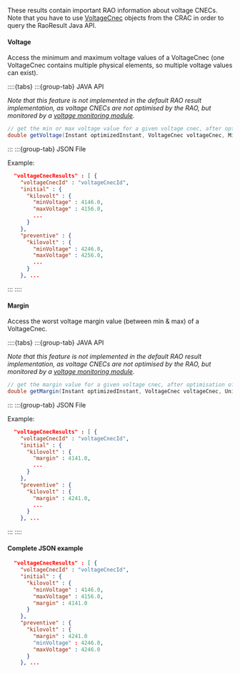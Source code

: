 These results contain important RAO information about voltage CNECs.  
Note that you have to use [VoltageCnec](/input-data/crac/json.md#voltage-cnecs) objects from the CRAC in order to query the RaoResult Java API.

#### Voltage

Access the minimum and maximum voltage values of a VoltageCnec (one VoltageCnec contains multiple physical elements, 
so multiple voltage values can exist).

::::{tabs}
:::{group-tab} JAVA API

*Note that this feature is not implemented in the default RAO result implementation, as voltage CNECs are not optimised
by the RAO, but monitored by a [voltage monitoring module](/castor/monitoring/voltage-monitoring.md).*

~~~java
// get the min or max voltage value for a given voltage cnec, after optimisation of a given instant, in a given voltage unit
double getVoltage(Instant optimizedInstant, VoltageCnec voltageCnec, MinOrMax minOrMax, Unit unit);
~~~

:::
:::{group-tab} JSON File

Example:

~~~json
  "voltageCnecResults" : [ {
    "voltageCnecId" : "voltageCnecId",
    "initial" : {
      "kilovolt" : {
        "minVoltage" : 4146.0,
        "maxVoltage" : 4156.0,
        ...
      }
    },
    "preventive" : {
      "kilovolt" : {
        "minVoltage" : 4246.0,
        "maxVoltage" : 4256.0, 
        ...
      }
    }, ...
~~~

:::
::::

#### Margin

Access the worst voltage margin value (between min & max) of a VoltageCnec.

::::{tabs}
:::{group-tab} JAVA API

*Note that this feature is not implemented in the default RAO result implementation, as voltage CNECs are not optimised
by the RAO, but monitored by a [voltage monitoring module](/castor/monitoring/voltage-monitoring.md).*

~~~java
// get the margin value for a given voltage cnec, after optimisation of a given instant, in a given voltage unit
double getMargin(Instant optimizedInstant, VoltageCnec voltageCnec, Unit unit);
~~~

:::
:::{group-tab} JSON File

Example:

~~~json
  "voltageCnecResults" : [ {
    "voltageCnecId" : "voltageCnecId",
    "initial" : {
      "kilovolt" : {
        "margin" : 4141.0,
        ...
      }
    },
    "preventive" : {
      "kilovolt" : {
        "margin" : 4241.0,
        ...
      }
    }, ...
~~~

:::
::::

#### Complete JSON example

~~~json
  "voltageCnecResults" : [ {
    "voltageCnecId" : "voltageCnecId",
    "initial" : {
      "kilovolt" : {
        "minVoltage" : 4146.0,
        "maxVoltage" : 4156.0,
        "margin" : 4141.0
      }
    },
    "preventive" : {
      "kilovolt" : {
        "margin" : 4241.0
        "minVoltage" : 4246.0,
        "maxVoltage" : 4246.0
      }
    }, ...
~~~
